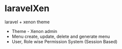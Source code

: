 # laravelXen
laravel + xenon theme
* Theme - Xenon admin
* Menu create, update, delete and generate menu
* User, Role wise Permission System (Session Based)